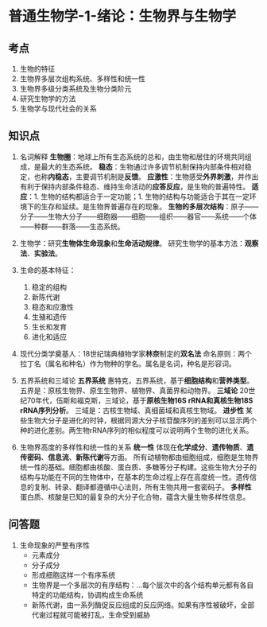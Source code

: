 # 普通生物学-1-绪论：生物界与生物学

## 考点

1. 生物的特征
2. 生物界多层次组构系统、多样性和统一性
3. 生物界多级分类系统及生物分类阶元
4. 研究生物学的方法
5. 生物学与现代社会的关系

## 知识点

1. 名词解释
   **生物圈**：地球上所有生态系统的总和，由生物和居住的环境共同组成，是最大的生态系统。
   **稳态**：生物通过许多调节机制保持内部条件相对稳定，也称**内稳态**，主要调节机制是**反馈**。
   **应激性**：生物感受**外界刺激**，并作出有利于保持内部条件稳态、维持生命活动的**应答反应**，是生物的普遍特性。
   **适应**：1. 生物的结构都适合于一定功能；1. 生物的结构与功能适合于其在一定环境下的生存和延续。是生物界普遍存在的现象。
   **生物的多层次结构**：原子——分子——生物大分子——细胞器——细胞——组织——器官——系统——个体——种群——群落——生态系统。

2. 生物学：研究**生物体生命现象**和**生命活动规律**。
   研究生物学的基本方法：**观察法**、**实验法**。

3. 生命的基本特征：
   1. 稳定的组构
   2. 新陈代谢
   3. 稳态和应激性
   4. 生殖和遗传
   5. 生长和发育
   6. 进化和适应

4. 现代分类学奠基人：18世纪瑞典植物学家**林奈**制定的**双名法**
   命名原则：两个拉丁名（属名和种名）作为物种的学名。属名是名词，种名是形容词。

5. 五界系统和三域论
   **五界系统**
   惠特克，五界系统，基于**细胞结构**和**营养类型**。
   五界是：原核生物界、原生生物界、植物界、真菌界和动物界。
   **三域论**
   20世纪70年代，伍斯和福克斯，三域论，基于**原核生物16S rRNA和真核生物18S rRNA序列分析**。
   三域是：古核生物域、真细菌域和真核生物域。
   **进步性**
   某些生物大分子是进化的时钟，根据同源大分子核苷酸序列的差别可以显示两个种的进化差别。两生物rRNA序列的相似程度可以说明两个生物的进化关系。
   
6. 生物界高度的多样性和统一性的关系
   **统一性**
   体现在**化学成分**、**遗传物质**、**遗传密码**、**信息流**、**新陈代谢**等方面。
   所有动植物都由细胞组成，细胞是生物界统一性的基础。细胞都由核酸、蛋白质、多糖等分子构建。这些生物大分子的结构与功能在不同的生物体中，在基本的生命过程上存在高度统一性。遗传信息的复制、转录、翻译都遵循中心法则，所有生物共用一套密码子。
   **多样性**
   蛋白质、核酸是已知的最复杂的大分子化合物，蕴含大量生物多样性信息。

## 问答题
1. 生命现象的严整有序性
   - 元素成分
   - 分子成分
   - 形成细胞这样一个有序系统
   - 生物界是一个多层次的有序结构：...每个层次中的各个结构单元都有各自特定的功能结构，协调构成生命系统
   - 新陈代谢，由一系列酶促反应组成的反应网络。如果有序性被破坏，全部代谢过程就可能被打乱，生命受到威胁

